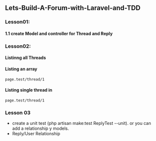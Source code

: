 ## Lets-Build-A-Forum-with-Laravel-and-TDD

### Lesson01:
#### 1.1 create Model and controller for Thread and Reply
### Lesson02:
#### Listinng all Threads
#### Listing an array
    page.test/thread/1
#### Listing single thread in
    page.test/thread/1
### Lesson 03
- create a unit test (php artisan make:test ReplyTest --unit). or you can add a relationship y models.
- Reply/User Relationship

 
